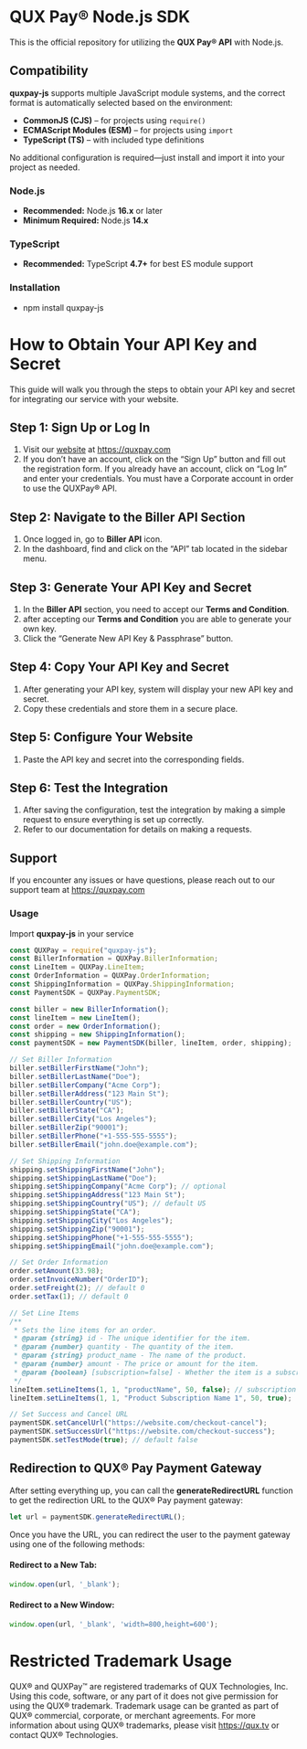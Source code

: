 # QUX Pay® Node.js SDK  

This is the official repository for utilizing the **QUX Pay® API** with Node.js.  

## Compatibility  

**quxpay-js** supports multiple JavaScript module systems, and the correct format is automatically selected based on the environment:  

- **CommonJS (CJS)** – for projects using `require()`  
- **ECMAScript Modules (ESM)** – for projects using `import`  
- **TypeScript (TS)** – with included type definitions  

No additional configuration is required—just install and import it into your project as needed.  



### Node.js
- **Recommended:** Node.js **16.x** or later  
- **Minimum Required:** Node.js **14.x**  

### TypeScript
- **Recommended:** TypeScript **4.7+** for best ES module support 

### Installation

- npm install quxpay-js

# How to Obtain Your API Key and Secret

This guide will walk you through the steps to obtain your API key and secret for integrating our service with your website.

## Step 1: Sign Up or Log In

1. Visit our [website](https://quxpay.com/) at https://quxpay.com
2. If you don’t have an account, click on the “Sign Up” button and fill out the registration form. If you already have an account, click on “Log In” and enter your credentials. You must have a Corporate account in order to use the QUXPay® API.

## Step 2: Navigate to the Biller API Section

1. Once logged in, go to **Biller API** icon.
2. In the dashboard, find and click on the “API” tab located in the sidebar menu.

## Step 3: Generate Your API Key and Secret

1. In the **Biller API** section, you need to accept our **Terms and Condition**.
2. after accepting our **Terms and Condition** you are able to generate your own key.
3. Click the “Generate New API Key & Passphrase” button.

## Step 4: Copy Your API Key and Secret

1. After generating your API key, system will display your new API key and secret.
2. Copy these credentials and store them in a secure place.

## Step 5: Configure Your Website

1. Paste the API key and secret into the corresponding fields.

## Step 6: Test the Integration

1. After saving the configuration, test the integration by making a simple request to ensure everything is set up correctly.
2. Refer to our documentation for details on making a requests.

## Support

If you encounter any issues or have questions, please reach out to our support team at https://quxpay.com

### Usage

Import **quxpay-js** in your service

```js
const QUXPay = require("quxpay-js");
const BillerInformation = QUXPay.BillerInformation;
const LineItem = QUXPay.LineItem;
const OrderInformation = QUXPay.OrderInformation;
const ShippingInformation = QUXPay.ShippingInformation;
const PaymentSDK = QUXPay.PaymentSDK;

const biller = new BillerInformation();
const lineItem = new LineItem();
const order = new OrderInformation();
const shipping = new ShippingInformation();
const paymentSDK = new PaymentSDK(biller, lineItem, order, shipping);

// Set Biller Information
biller.setBillerFirstName("John");
biller.setBillerLastName("Doe");
biller.setBillerCompany("Acme Corp");
biller.setBillerAddress("123 Main St");
biller.setBillerCountry("US");
biller.setBillerState("CA");
biller.setBillerCity("Los Angeles");
biller.setBillerZip("90001");
biller.setBillerPhone("+1-555-555-5555");
biller.setBillerEmail("john.doe@example.com");

// Set Shipping Information
shipping.setShippingFirstName("John");
shipping.setShippingLastName("Doe");
shipping.setShippingCompany("Acme Corp"); // optional
shipping.setShippingAddress("123 Main St");
shipping.setShippingCountry("US"); // default US
shipping.setShippingState("CA");
shipping.setShippingCity("Los Angeles");
shipping.setShippingZip("90001");
shipping.setShippingPhone("+1-555-555-5555");
shipping.setShippingEmail("john.doe@example.com");

// Set Order Information
order.setAmount(33.98);
order.setInvoiceNumber("OrderID");
order.setFreight(2); // default 0
order.setTax(1); // default 0

// Set Line Items
/**
 * Sets the line items for an order.
 * @param {string} id - The unique identifier for the item.
 * @param {number} quantity - The quantity of the item.
 * @param {string} product_name - The name of the product.
 * @param {number} amount - The price or amount for the item.
 * @param {boolean} [subscription=false] - Whether the item is a subscription.
 */
lineItem.setLineItems(1, 1, "productName", 50, false); // subscription default false
lineItem.setLineItems(1, 1, "Product Subscription Name 1", 50, true);

// Set Success and Cancel URL
paymentSDK.setCancelUrl("https://website.com/checkout-cancel");
paymentSDK.setSuccessUrl("https://website.com/checkout-success");
paymentSDK.setTestMode(true); // default false
```


## Redirection to QUX® Pay Payment Gateway

After setting everything up, you can call the **generateRedirectURL** function to get the redirection URL to the QUX® Pay payment gateway:

```javascript
let url = paymentSDK.generateRedirectURL();
```
Once you have the URL, you can redirect the user to the payment gateway using one of the following methods:

#### Redirect to a New Tab:
```javascript
window.open(url, '_blank');
```

#### Redirect to a New Window:
```javascript
window.open(url, '_blank', 'width=800,height=600');
```

# Restricted Trademark Usage

QUX® and QUXPay™ are registered trademarks of QUX Technologies, Inc. Using this code, software, or any part of it does not give permission for using the QUX® trademark. Trademark usage can be granted as part of QUX® commercial, corporate, or merchant agreements. For more information about using QUX® trademarks, please visit https://qux.tv or contact QUX® Technologies.